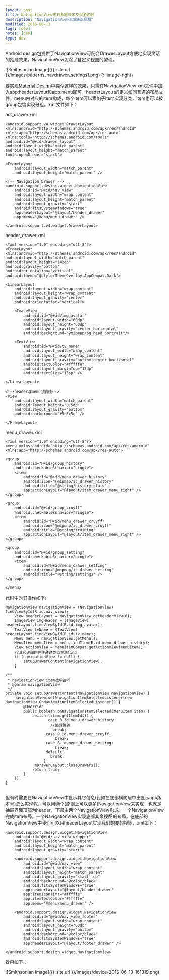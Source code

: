 ```yaml
---
layout: post
title: NavigationView实现抽屉效果及视图定制
description: "NavigationView添加底部视图"
modified: 2016-06-13
tags: [dev]
notes: [dev]
type: dev
---
```

Android design包提供了NavigationView可配合DrawerLayout方便地实现灵活的抽屉效果，NavigationView免除了自定义视图的繁琐。

![Smithsonian Image]({{ site.url }}/images/patterns_navdrawer_settings1.png)
{: .image-right}

要实现[Material Design](https://material.google.com/patterns/navigation-drawer.html#)中类似这样的效果，只需在NavigationView xml文件中加入app:headerLayout和app:menu即可，headerLayout的定义如同普通的布局文件，menu由对应的item构成，每个item可以添加子item实现分类，item也可以被group包含实现分组。xml文件如下：

act_drawer.xml

    <android.support.v4.widget.DrawerLayout xmlns:android="http://schemas.android.com/apk/res/android"
    xmlns:app="http://schemas.android.com/apk/res-auto"
    xmlns:tools="http://schemas.android.com/tools"
    android:id="@+id/drawer_layout"
    android:layout_width="match_parent"
    android:layout_height="match_parent"
    tools:openDrawer="start">

    <FrameLayout
        android:layout_width="match_parent"
        android:layout_height="match_parent" />

    <!-- Navigation Drawer -->
    <android.support.design.widget.NavigationView
        android:id="@+id/nav_view"
        android:layout_width="wrap_content"
        android:layout_height="match_parent"
        android:layout_gravity="start"
        android:fitsSystemWindows="true"
        app:headerLayout="@layout/header_drawer"
        app:menu="@menu/menu_drawer" />

    </android.support.v4.widget.DrawerLayout>    

header_drawer.xml

	<?xml version="1.0" encoding="utf-8"?>
	<FrameLayout xmlns:android="http://schemas.android.com/apk/res/android"
    android:layout_width="match_parent"
    android:layout_height="142dp"
    android:gravity="bottom"
    android:orientation="vertical"
    android:theme="@style/ThemeOverlay.AppCompat.Dark">

    <LinearLayout
        android:layout_width="wrap_content"
        android:layout_height="wrap_content"
        android:layout_gravity="center"
        android:orientation="vertical">

        <ImageView
            android:id="@+id/img_avatar"
            android:layout_width="60dp"
            android:layout_height="60dp"
            android:layout_gravity="center_horizontal"
            android:background="@mipmap/bg_head_portrait"/>

        <TextView
            android:id="@+id/tv_name"
            android:layout_width="wrap_content"
            android:layout_height="wrap_content"
            android:layout_gravity="bottom|center_horizontal"
            android:textColor="#fffffe"
            android:layout_marginTop="12dp"
            android:textSize="15sp" />

    </LinearLayout>

    <!--header与menu分割线-->
    <View
        android:layout_width="match_parent"
        android:layout_height="0.5dp"
        android:layout_gravity="bottom"
        android:background="#5c5c5c" />
    
	</FrameLayout>
	
menu_drawer.xml

	<?xml version="1.0" encoding="utf-8"?>
	<menu xmlns:android="http://schemas.android.com/apk/res/android"
    xmlns:app="http://schemas.android.com/apk/res-auto">

    <group
        android:id="@+id/group_history"
        android:checkableBehavior="single">
        <item
            android:id="@+id/menu_drawer_history"
            android:icon="@mipmap/ic_drawer_history"
            android:title="@string/history_stats"
            app:actionLayout="@layout/item_drawer_menu_right" />
    </group>

    <group
        android:id="@+id/group_cruyff"
        android:checkableBehavior="single">
        <item
            android:id="@+id/menu_drawer_cruyff"
            android:icon="@mipmap/ic_drawer_cruyff"
            android:title="@string/training"
            app:actionLayout="@layout/item_drawer_menu_right" />
    </group>

    <group
        android:id="@+id/group_setting"
        android:checkableBehavior="single">
        <item
            android:id="@+id/menu_drawer_setting"
            android:icon="@mipmap/ic_drawer_setting"
            android:title="@string/settings" />
    </group>

	</menu>
	
代码中对其操作如下:

	NavigationView navigationView = (NavigationView) findViewById(R.id.nav_view);
        View headerLayout = navigationView.getHeaderView(0);
        ImageView imgHeader = (ImageView) headerLayout.findViewById(R.id.img_avatar);
        TextView tvName = (TextView) headerLayout.findViewById(R.id.tv_name);
        Menu menu = navigationView.getMenu();
        MenuItem menuItem = menu.findItem(R.id.menu_drawer_history);
        View actionView = MenuItemCompat.getActionView(menuItem);
        //其它详细的控件通过类似方法find
        if (navigationView != null) {
            setupDrawerContent(navigationView);
        }
        
    /**
     * navigationView item选中监听
     * @param navigationView
     */
    private void setupDrawerContent(NavigationView navigationView) { 
        navigationView.setNavigationItemSelectedListener(new NavigationView.OnNavigationItemSelectedListener() {
            @Override
            public boolean onNavigationItemSelected(MenuItem item) {
                switch (item.getItemId()) {
                       case R.id.menu_drawer_history: 
                        //处理跳转 
                         break; 
                      case R.id.menu_drawer_cruyff:
                          break; 
                      case R.id.menu_drawer_setting:
                          break; 
                      default:
                        break;
                     }
                 mDrawerLayout.closeDrawers(); 
                return true; 
            }
        });
    }
           	
	     
	     
但有时需要在NavigationView中显示其它信息(比如在底部横向居中出显示app版本号)怎么实现呢，可以用两个(原则上可以更多)NavigationView来实现，也就是抽屉界面顶部为header，下部由两个NavigationView构成，一个NavigationView完成item布局，一个NavigationView实现底部其余视图的布局，在底部的NavigationView中我们可以用headerLayout实现我们想要的视图，xml如下：

	<android.support.design.widget.NavigationView
        android:id="@+id/nav_view_wrapper"
        android:layout_width="wrap_content"
        android:layout_height="match_parent"
        android:layout_gravity="start">

        <android.support.design.widget.NavigationView
            android:id="@+id/nav_view"
            android:layout_width="wrap_content"
            android:layout_height="match_parent"
            android:layout_gravity="start|top"
            android:background="@color/black"
            android:fitsSystemWindows="true"
            app:headerLayout="@layout/header_drawer"
            app:itemIconTint="#fffffe"
            app:itemTextColor="#fffffe"
            app:menu="@menu/menu_drawer" />

        <android.support.design.widget.NavigationView
            android:id="@+id/nav_view_footer"
            android:layout_width="wrap_content"
            android:layout_height="60dp"
            android:layout_gravity="bottom"
            android:background="@color/black"
            android:fitsSystemWindows="true"
            app:headerLayout="@layout/footer_drawer" />

    </android.support.design.widget.NavigationView>
    
    
效果如下：

![Smithsonian Image]({{ site.url }}/images/device-2016-06-13-161319.png)

	
   
     





